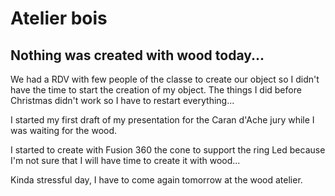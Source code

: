 <h1>Atelier bois</h1>

<h2>Nothing was created with wood today...</h2>
<p>We had a RDV with few people of the classe to create our object so I didn't have the time to start the creation of my object. The things I did before Christmas didn't work so I have to restart everything... </p>
<p>I started my first draft of my presentation for the Caran d'Ache jury while I was waiting for the wood.</p>
<p>I started to create with Fusion 360 the cone to support the ring Led because I'm not sure that I will have time to create it with wood...</p>
<p>Kinda stressful day, I have to come again tomorrow at the wood atelier.</p>